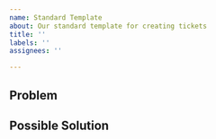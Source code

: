 ```yaml
---
name: Standard Template
about: Our standard template for creating tickets
title: ''
labels: ''
assignees: ''

---
```


## Problem
<!-- Please describe the problem, which should be solved by this ticket -->

## Possible Solution
